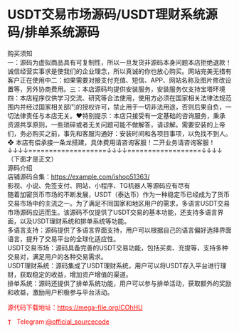 # USDT交易市场源码/USDT理财系统源码/排单系统源码

购买须知<br>一：源码为虚拟商品具有可复制性，所以一旦发货非源码本身问题本店拒绝退款！诚信经营实事求是使我们的企业理念，所以真诚的你也放心购买。网站完美无措有客户正在使用中二：如果需要对接支付充值、短信、APP、网站名称及图片修改设置等，另外协商费用。三：本店源码均提供安装服务，安装服务仅支持宝塔环境四：本店程序仅供学习交流、研究等合法使用，使用方必须在国家相关法律法规范围内并经过国家相关部门的授权许可，禁止用于一切非法用途，否则后果自负，一切法律责任与本店无关。❤特别提示：本店只接受有一定基础的咨询服务，秉承资源共享原则，一些琐碎或者无关问题可能不做解答，请谅解。需要安装的上帝们，务必购买之前，事先和客服沟通好：安装时间和各项目事项，以免找不到人。❖ 本店有偿承接一条龙搭建，具体费用请咨询客服！二开业务请咨询客服！<br>↓↓↓↓===================↓↓↓↓==================↓↓↓↓<br>  （下面才是正文）<br>源码介绍<br>店铺源码合集：https://example.com/ishop51363/<br>影视、小说、免签支付、网站、小程序、TG机器人等源码应有尽有<br>随着加密货币市场的不断发展，USDT（泰达币）作为一种稳定币已经成为了货币交易市场中的主流之一。为了满足不同国家和地区用户的需求，多语言USDT交易市场源码应运而生。该源码不仅提供了USDT交易的基本功能，还支持多语言界面，以及USDT理财系统和排单系统等功能。<br>多语言支持：源码提供了多语言界面支持，用户可以根据自己的语言偏好选择界面语言，提升了交易平台的全球化适应性。<br>USDT交易市场：源码具备完善的USDT交易功能，包括买卖、充提等，支持多种交易对，满足用户的各种交易需求。<br>USDT理财系统：源码集成了USDT理财系统，用户可以将USDT存入平台进行理财，获取稳定的收益，增加资产增值的渠道。<br>排单系统：源码还提供了排单系统功能，用户可以参与排单活动，获取额外的奖励和收益，激励用户积极参与平台活动。<br>


<p style="color: red;">源代码下载地址：<a href="https://mega-file.org/COhHU" style="color: red;">https://mega-file.org/COhHU</a></p><p style="color: red;"><img src="https://cdn-icons-png.flaticon.com/512/2111/2111646.png" alt="Telegram Icon" style="width: 16px; vertical-align: middle; margin-right: 5px;">Telegram:<a href="https://t.me/official_sourcecode" style="color: red;">@official_sourcecode</a></p>